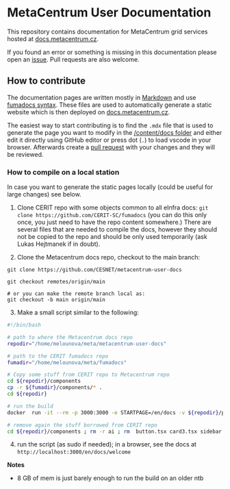 # MetaCentrum User Documentation

This repository contains documentation for MetaCentrum grid services hosted at [docs.metacentrum.cz](https://docs.metacentrum.cz).

If you found an error or something is missing in this documentation please open an [issue](https://github.com/CESNET/metacentrum-user-docs/issues/new). Pull requests are also welcome.

## How to contribute

The documentation pages are written mostly in [Markdown](https://www.mkdocs.org/user-guide/writing-your-docs/#writing-with-markdown) and use [fumadocs syntax](https://fumadocs.vercel.app/docs/ui/markdown). These files are used to automatically generate a static website which is then deployed on [docs.metacentrum.cz](https://docs.metacentrum.cz).

The easiest way to start contributing is to find the `.mdx` file that is used to generate the page you want to modify in the [/content/docs folder](https://github.com/CESNET/metacentrum-user-docs/tree/main/content/docs) and either edit it directly using GitHub editor or press dot (`.`) to load vscode in your browser. Afterwards create a [pull request](https://docs.github.com/en/pull-requests/collaborating-with-pull-requests/proposing-changes-to-your-work-with-pull-requests/creating-a-pull-request) with your changes and they will be reviewed.

### How to compile on a local station

In case you want to generate the static pages locally (could be useful for large changes) see below.

1. Clone CERIT repo with some objects common to all eInfra docs: `git clone https://github.com/CERIT-SC/fumadocs` (you can do this only once, you just need to have the repo content somewhere.) There are several files that are needed to compile the docs, however they should not be copied to the repo and should be only used temporarily (ask Lukas Hejtmanek if in doubt).

2. Clone the Metacentrum docs repo, checkout to the main branch:

```
git clone https://github.com/CESNET/metacentrum-user-docs

git checkout remotes/origin/main 

# or you can make the remote branch local as:
git checkout -b main origin/main

```

3. Make a small script similar to the following:

```bash
#!/bin/bash

# path to where the Metacentrum docs repo
repodir="/home/melounova/meta/metacentrum-user-docs"

# path to the CERIT fumadocs repo
fumadir="/home/melounova/meta/fumadocs"

# Copy some stuff from CERIT repo to Metacentrum repo
cd ${repodir}/components
cp -r ${fumadir}/components/* .
cd ${repodir}

# run the build 
docker  run -it --rm -p 3000:3000 -e STARTPAGE=/en/docs -v ${repodir}/public:/opt/fumadocs/public -v ${repodir}/components:/opt/fumadocs/components -v ${repodir}/content/docs:/opt/fumadocs/content/docs cerit.io/docs/fuma:v15.0.12 pnpm dev

# remove again the stuff borrowed from CERIT repo
cd ${repodir}/components ; rm -r ai ; rm  button.tsx card3.tsx sidebar.tsx toc.tsx
```

4. run the script (as sudo if needed); in a browser, see the docs at `http://localhost:3000/en/docs/welcome`  


**Notes**

- 8 GB of mem is just barely enough to run the build on an older ntb













